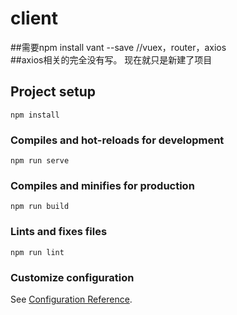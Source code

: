 # client
##需要npm install vant --save //vuex，router，axios  
##axios相关的完全没有写。 现在就只是新建了项目
## Project setup
```
npm install
```

### Compiles and hot-reloads for development
```
npm run serve
```

### Compiles and minifies for production
```
npm run build
```

### Lints and fixes files
```
npm run lint
```

### Customize configuration
See [Configuration Reference](https://cli.vuejs.org/config/).
